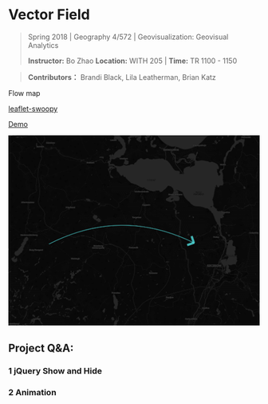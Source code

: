 # Vector Field

> Spring 2018 | Geography 4/572 | Geovisualization: Geovisual Analytics
>
> **Instructor:** Bo Zhao  **Location:** WITH 205 | **Time:** TR 1100 - 1150

> **Contributors：** Brandi Black, Lila Leatherman, Brian Katz

Flow map
 
[leaflet-swoopy](https://wbkd.github.io/leaflet-swoopy/)

[Demo](http://jakobzhao.github.io/geog4572/lectures/lec20/index.html)

![](img/flow.png)

## Project Q&A:

### 1 jQuery Show and Hide



### 2 Animation
